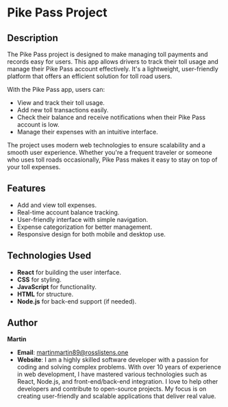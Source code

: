 # Pike Pass Project

## Description

The Pike Pass project is designed to make managing toll payments and records easy for users. This app allows drivers to track their toll usage and manage their Pike Pass account effectively. It's a lightweight, user-friendly platform that offers an efficient solution for toll road users.

With the Pike Pass app, users can:
- View and track their toll usage.
- Add new toll transactions easily.
- Check their balance and receive notifications when their Pike Pass account is low.
- Manage their expenses with an intuitive interface.

The project uses modern web technologies to ensure scalability and a smooth user experience. Whether you're a frequent traveler or someone who uses toll roads occasionally, Pike Pass makes it easy to stay on top of your toll expenses.

## Features

- Add and view toll expenses.
- Real-time account balance tracking.
- User-friendly interface with simple navigation.
- Expense categorization for better management.
- Responsive design for both mobile and desktop use.

## Technologies Used

- **React** for building the user interface.
- **CSS** for styling.
- **JavaScript** for functionality.
- **HTML** for structure.
- **Node.js** for back-end support (if needed).

## Author

**Martin**  
- **Email**: martinmartin89@rosslistens.one
- **Website**: 
I am a highly skilled software developer with a passion for coding and solving complex problems. With over 10 years of experience in web development, I have mastered various technologies such as React, Node.js, and front-end/back-end integration. I love to help other developers and contribute to open-source projects. My focus is on creating user-friendly and scalable applications that deliver real value.


